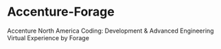 # Accenture-Forage
Accenture North America Coding: Development &amp; Advanced Engineering Virtual Experience by Forage
